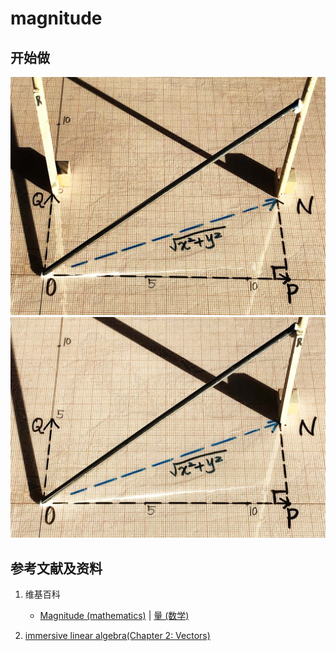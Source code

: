 # magnitude

## 开始做

![](/images/线性代数/向量/magnitude/1a1.jpg)
![](/images/线性代数/向量/magnitude/1a2.jpg)

## 参考文献及资料

1. 维基百科
	- [Magnitude (mathematics)](https://en.wikipedia.org/wiki/Magnitude_(mathematics)) | [量 (数学)](https://zh.wikipedia.org/wiki/%E9%87%8F_(%E6%95%B0%E5%AD%A6)) 

2. [immersive linear algebra(Chapter 2: Vectors)](http://immersivemath.com/ila/ch02_vectors/ch02.html)